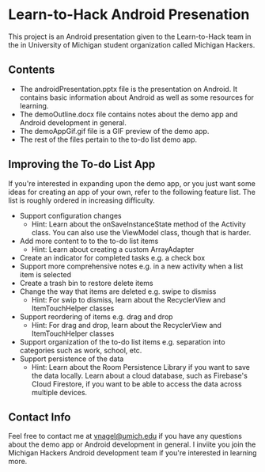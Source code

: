 # Learn-to-Hack Android Presenation
This project is an Android presentation given to the Learn-to-Hack team in the in University of Michigan student organization called Michigan Hackers.

## Contents
* The androidPresentation.pptx file is the presentation on Android. It contains basic information about Android as well as some resources for learning.
* The demoOutline.docx file contains notes about the demo app and Android development in general.
* The demoAppGif.gif file is a GIF preview of the demo app.
* The rest of the files pertain to the to-do list demo app.

## Improving the To-do List App
If you're interested in expanding upon the demo app, or you just want some ideas for creating an app of your own, refer to the following feature list. The list is roughly ordered in increasing difficulty.
* Support configuration changes
	* Hint: Learn about the onSaveInstanceState method of the Activity class. You can also use the ViewModel class, though that is harder.
* Add more content to to the to-do list items
	* Hint: Learn about creating a custom ArrayAdapter
* Create an indicator for completed tasks e.g. a check box
* Support more comprehensive notes e.g. in a new activity when a list item is selected
* Create a trash bin to restore delete items
* Change the way that items are deleted e.g. swipe to dismiss
	* Hint: For swip to dismiss, learn about the RecyclerView and ItemTouchHelper classes
* Support reordering of items e.g. drag and drop
	* Hint: For drag and drop, learn about the RecyclerView and ItemTouchHelper classes
* Support organization of the to-do list items e.g. separation into categories such as work, school, etc.
* Support persistence of the data
	* Hint: Learn about the Room Persistence Library if you want to save the data locally. Learn about a cloud database, such as Firebase's Cloud Firestore, if you want to be able to access the data across multiple devices.

## Contact Info
Feel free to contact me at vnagel@umich.edu if you have any questions about the demo app or Android development in general. I inviite you join the Michigan Hackers Android development team if you're interested in learning more.